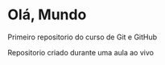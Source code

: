 # Olá, Mundo
 Primeiro repositorio do curso de Git e GitHub

 Repositorio criado durante uma aula ao vivo
